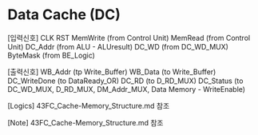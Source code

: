 # Data Cache (DC)

[입력신호]
CLK
RST
MemWrite        (from Control Unit)
MemRead         (from Control Unit)
DC_Addr         (from ALU - ALUresult)
DC_WD           (from DC_WD_MUX)
ByteMask        (from BE_Logic)

[출력신호]
WB_Addr         (tp Write_Buffer)
WB_Data         (to Write_Buffer)
DC_WriteDone    (to DataReady_OR)
DC_RD           (to D_RD_MUX)
DC_Status       (to DC_WD_MUX, D_RD_MUX, DM_Addr_MUX, Data Memory - WriteEnable)

[Logics]
43FC_Cache-Memory_Structure.md 참조

[Note]
43FC_Cache-Memory_Structure.md 참조